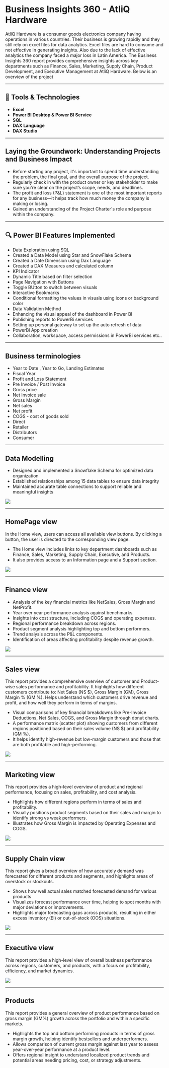 # Business Insights 360 - AtliQ Hardware
AtliQ Hardware is a consumer goods electronics company having operations in various countries. Their business is growing rapidly and they still rely on excel files for data analytics. Excel files are hard to consume and not effective in generating insights. Also due to the lack of effective analytics the company faced a major loss in Latin America.
The Business Insights 360 report provides comprehensive insights across key departments such as Finance, Sales, Marketing, Supply Chain, Product Development, and Executive Management at AtliQ Hardware. Below is an overview of the project 

***

## 🚀 Tools & Technologies ##
  - **Excel**
  - **Power BI Desktop & Power BI Service**
  - **SQL**
  - **DAX Language**
  - **DAX Studio**

***
## **Laying the Groundwork: Understanding Projects and Business Impact**
- Before starting any project, it's important to spend time understanding the problem, the final goal, and the overall purpose of the project.
- Regularly check in with the product owner or key stakeholder to make sure you're clear on the project’s scope, needs, and deadlines.
- The profit and loss (P&L) statement is one of the most important reports for any business—it helps track how much money the company is making or losing.
- Gained an understanding of the Project Charter's role and purpose within the company.

***

  ## 🔍 Power BI Features Implemented
- Data Exploration using SQL
- Created a Data Model using Star and SnowFlake Schema
- Created a Date Dimension using Dax Language 
- Created a DAX Measures and calculated column 
- KPI Indicator
- Dynamic Title based on filter selection
- Page Navigation with Buttons
- Toggle BUtton to switch between visuals
- Interactive Bookmarks
- Conditional formatting the values in visuals using icons or background color
- Data Validation Method
- Enhancing the visual appeal of the dashboard in Power BI
- Publishing reports to PowerBi services
- Setting up personal gateway to set up the auto refresh of data
- PowerBi App creation
- Collaboration, workspace, access permissions in PowerBi services etc..

***
## Business terminologies
- Year to Date , Year to Go, Landing Estimates
- Fiscal Year
- Profit and Loss Statement
- Pre Invoice / Post Invoice
- Gross price
- Net Invoice sale
- Gross Margin
- Net sales
- Net profit
- COGS - cost of goods sold
- Direct
- Retailer
- Distributors
- Consumer

***

## Data Modelling
- Designed and implemented a Snowflake Schema for optimized data organization
- Established relationships among 15 data tables to ensure data integrity
- Maintained accurate table connections to support reliable and meaningful insights

<img src="https://github.com/Chaitra-Sinnur/BI-360-AtliQ-Hardware/blob/main/Model%20View%20-%201.PNG" class="center">

***
## HomePage view
In the Home view, users can access all available view buttons. By clicking a button, the user is directed to the corresponding view page.
- The Home view includes links to key department dashboards such as Finance, Sales, Marketing, Supply Chain, Executive, and Products.
- It also provides access to an Information page and a Support section.

<img src="https://github.com/Chaitra-Sinnur/BI-360-AtliQ-Hardware/blob/main/HomePage_page-0001.jpg" class="center">

***
## Finance view
- Analysis of the key financial metrics like NetSales, Gross Margin and NetProfit.
- Year over year performance analysis against benchmarks.
- Insights into cost structure, including COGS and operating expenses.
- Regional performance breakdown across regions.
- Product segment analysis highlighting top and bottom performers.
- Trend analysis across the P&L components.
- Identification of areas affecting profitability despite revenue growth.
  
 <img src="https://github.com/Chaitra-Sinnur/BI-360-AtliQ-Hardware/blob/main/Finance_page-0001.jpg" class="center">
 
***
## Sales view
This report provides a comprehensive overview of customer and Product-wise sales performance and profitability. It highlights how different customers contribute to:
Net Sales (NS $), Gross Margin (GM), Gross Margin % (GM %). Helps understand which customers drive revenue and profit, and how well they perform in terms of margins.
- Visual comparisons of key financial breakdowns like Pre-Invoice Deductions, Net Sales, COGS, and Gross Margin through donut charts.
- A performance matrix (scatter plot) showing customers from different regions positioned based on their sales volume (NS $) and profitability (GM %).
- It helps identify high-revenue but low-margin customers and those that are both profitable and high-performing.
 
<img src="https://github.com/Chaitra-Sinnur/BI-360-AtliQ-Hardware/blob/main/Sales_page-0001.jpg" class="center">

***
## Marketing view
This report provides a high-level overview of product and regional performance, focusing on sales, profitability, and cost analysis.
- Highlights how different regions perform in terms of sales and profitability.
- Visually positions product segments based on their sales and margin to identify strong vs weak performers.
- Illustrates how Gross Margin is impacted by Operating Expenses and COGS.

<img src="https://github.com/Chaitra-Sinnur/BI-360-AtliQ-Hardware/blob/main/Marketing_page-0001.jpg" class="center">

***
## Supply Chain view
This report gives a broad overview of how accurately demand was forecasted for different products and segments, and highlights areas of overstock or stockouts.
- Shows how well actual sales matched forecasted demand for various products
- Visualizes forecast performance over time, helping to spot months with major deviations or improvements.
- Highlights major forecasting gaps across products, resulting in either excess inventory (EI) or out-of-stock (OOS) situations.

<img src="https://github.com/Chaitra-Sinnur/BI-360-AtliQ-Hardware/blob/main/Supply%20Chain_page-0001.jpg" class="center">

***
## Executive view
This report provides a high-level view of overall business performance across regions, customers, and products, with a focus on profitability, efficiency, and market dynamics.

<img src="https://github.com/Chaitra-Sinnur/BI-360-AtliQ-Hardware/blob/main/Executive_page-0001.jpg" class="center">

***
## Products
This report provides a general overview of product performance based on gross margin (GM%) growth across the portfolio and within a specific markets.
- Highlights the top and bottom performing products in terms of gross margin growth, helping identify bestsellers and underperformers.
- Allows comparison of current gross margin against last year to assess year-over-year performance at a product level.
- Offers regional insight to understand localized product trends and potential areas needing pricing, cost, or strategy adjustments.

<img src="" class="center">
